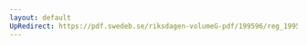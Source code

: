 ```yaml
---
layout: default
UpRedirect: https://pdf.swedeb.se/riksdagen-volumeG-pdf/199596/reg_199596/reg_199596_0299.pdf
---
```

